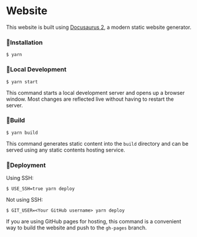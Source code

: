 # Website

This website is built using [Docusaurus 2](https://docusaurus.io/), a modern static website generator.

### 📇Installation

```
$ yarn
```

### 📇Local Development

```
$ yarn start
```

This command starts a local development server and opens up a browser window. Most changes are reflected live without having to restart the server.

### 📇Build

```
$ yarn build
```

This command generates static content into the `build` directory and can be served using any static contents hosting service.

### 📇Deployment

Using SSH:

```
$ USE_SSH=true yarn deploy
```

Not using SSH:

```
$ GIT_USER=<Your GitHub username> yarn deploy
```

If you are using GitHub pages for hosting, this command is a convenient way to build the website and push to the `gh-pages` branch.
